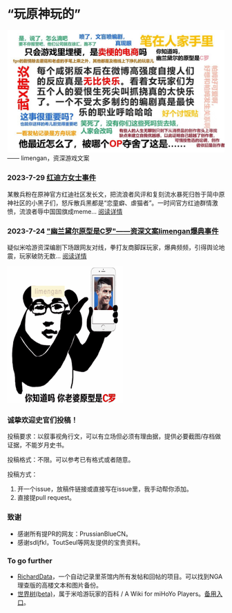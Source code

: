 # “玩原神玩的”
![limengan语录 version 1](./limengan/meme/大猛干典王%20ver.1.jpg)
—— limengan，资深游戏文案


### 2023-7-29 [红迪方女士事件](./zoe_fang/README.md)

某散兵粉在原神官方红迪社区发长文，把流浪者风评和复刻流水暴死归咎于简中原神社区的小黑子们，怒斥散兵黑都是“恋童癖、虐猫者”。一时间官方红迪群情激愤，流浪者辱中国国旗成meme... [阅读详情](./zoe_fang/README.md)

### 2023-7-24 ["幽兰黛尔原型是C罗"——资深文案limengan爆典事件](./limengan/README.md)

疑似米哈游资深编剧下场跟网友对线，拳打友商脚踩玩家，爆典频频，引得舆论地震，玩家破防无数... [阅读详情](./limengan/README.md)

![limengan动图](./limengan/limengan.gif)

### 诚挚欢迎史官们投稿！

投稿要求：以叙事视角行文，可以有立场但必须有理由据，提供必要截图/存档做证据，不能岁月史书。

投稿格式：不限。可以参考已有格式或者随意。

投稿方式：
1. 开一个issue，放稿件链接或直接写在issue里，我手动帮你添加。
2. 直接提pull request。

### 致谢
- 感谢所有提PR的网友：PrussianBlueCN。
- 感谢sdljfkl，ToutSeul等网友提供的宝贵资料。

### To go further
- [RichardData](https://github.com/RichardGuyNotFavMHY/RichardData)，一个自动记录里茶馆内所有发帖和回帖的项目。可以找到NGA理查版的高楼文本和图片备份。
- [世界树(beta)](http://hoyo.life/)，属于米哈游玩家的百科 / A Wiki for miHoYo Players。[备用入口](https://hoyolife.github.io/)。
